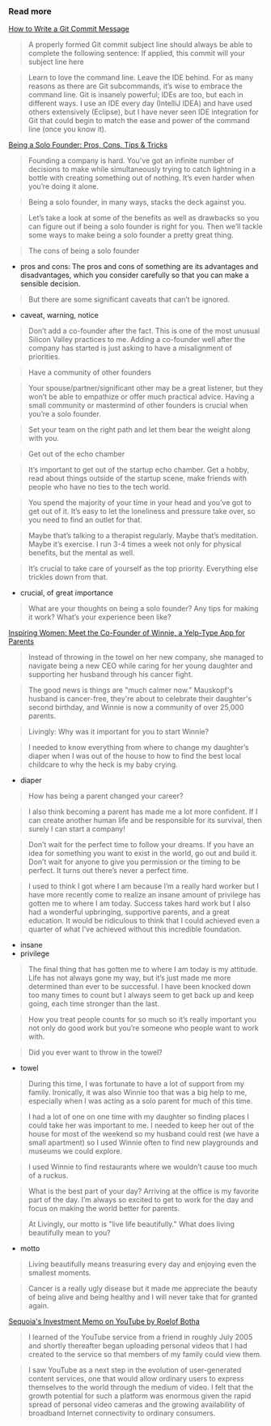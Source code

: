 ### Read more

[How to Write a Git Commit Message](https://chris.beams.io/posts/git-commit/)

> A properly formed Git commit subject line should always be able to complete the following sentence:
If applied, this commit will your subject line here

> Learn to love the command line. Leave the IDE behind.
For as many reasons as there are Git subcommands, it’s wise to embrace the command line. Git is insanely powerful; IDEs are too, but each in different ways. I use an IDE every day (IntelliJ IDEA) and have used others extensively (Eclipse), but I have never seen IDE integration for Git that could begin to match the ease and power of the command line (once you know it).

[Being a Solo Founder: Pros, Cons, Tips & Tricks](https://baremetrics.com/blog/startup-solo-founder)

> Founding a company is hard. You’ve got an infinite number of decisions to make while simultaneously trying to catch lightning in a bottle with creating something out of nothing. It’s even harder when you’re doing it alone.

> Being a solo founder, in many ways, stacks the deck against you. 

> Let’s take a look at some of the benefits as well as drawbacks so you can figure out if being a solo founder is right for you. Then we’ll tackle some ways to make being a solo founder a pretty great thing.

> The cons of being a solo founder

* pros and cons: The pros and cons of something are its advantages and disadvantages, which you consider carefully so that you can make a sensible decision.

> But there are some significant caveats that can’t be ignored.

* caveat, warning, notice

> Don’t add a co-founder after the fact. This is one of the most unusual Silicon Valley practices to me. Adding a co-founder well after the company has started is just asking to have a misalignment of priorities.

> Have a community of other founders

> Your spouse/partner/significant other may be a great listener, but they won’t be able to empathize or offer much practical advice. Having a small community or mastermind of other founders is crucial when you’re a solo founder.

> Set your team on the right path and let them bear the weight along with you.

> Get out of the echo chamber

> It’s important to get out of the startup echo chamber. Get a hobby, read about things outside of the startup scene, make friends with people who have no ties to the tech world.

> You spend the majority of your time in your head and you’ve got to get out of it. It’s easy to let the loneliness and pressure take over, so you need to find an outlet for that.

> Maybe that’s talking to a therapist regularly. Maybe that’s meditation. Maybe it’s exercise. I run 3-4 times a week not only for physical benefits, but the mental as well.

> It’s crucial to take care of yourself as the top priority. Everything else trickles down from that.

* crucial, of great importance

> What are your thoughts on being a solo founder? Any tips for making it work? What’s your experience been like?

[Inspiring Women: Meet the Co-Founder of Winnie, a Yelp-Type App for Parents](http://www.livingly.com/Inspiring+Women/articles/nOLbwVFZVkv/Inspiring+Women+Meet+Co+Founder+Winnie+Yelp)

> Instead of throwing in the towel on her new company, she managed to navigate being a new CEO while caring for her young daughter and supporting her husband through his cancer fight.

> The good news is things are "much calmer now." Mauskopf's husband is cancer-free, they're about to celebrate their daughter's second birthday, and Winnie is now a community of over 25,000 parents. 

> Livingly: Why was it important for you to start Winnie?

> I needed to know everything from where to change my daughter’s diaper when I was out of the house to how to find the best local childcare to why the heck is my baby crying.

* diaper

> How has being a parent changed your career?

> I also think becoming a parent has made me a lot more confident. If I can create another human life and be responsible for its survival, then surely I can start a company!

> Don’t wait for the perfect time to follow your dreams. If you have an idea for something you want to exist in the world, go out and build it. Don’t wait for anyone to give you permission or the timing to be perfect. It turns out there’s never a perfect time.

> I used to think I got where I am because I’m a really hard worker but I have more recently come to realize an insane amount of privilege has gotten me to where I am today. Success takes hard work but I also had a wonderful upbringing, supportive parents, and a great education. It would be ridiculous to think that I could achieved even a quarter of what I’ve achieved without this incredible foundation.

* insane
* privilege

> The final thing that has gotten me to where I am today is my attitude. Life has not always gone my way, but it’s just made me more determined than ever to be successful. I have been knocked down too many times to count but I always seem to get back up and keep going, each time stronger than the last.

> How you treat people counts for so much so it’s really important you not only do good work but you’re someone who people want to work with.

> Did you ever want to throw in the towel?

* towel

> During this time, I was fortunate to have a lot of support from my family. Ironically, it was also Winnie too that was a big help to me, especially when I was acting as a solo parent for much of this time. 

> I had a lot of one on one time with my daughter so finding places I could take her was important to me. I needed to keep her out of the house for most of the weekend so my husband could rest (we have a small apartment) so I used Winnie often to find new playgrounds and museums we could explore.

> I used Winnie to find restaurants where we wouldn’t cause too much of a ruckus.

> What is the best part of your day? Arriving at the office is my favorite part of the day. I’m always so excited to get to work for the day and focus on making the world better for parents.

> At Livingly, our motto is "live life beautifully." What does living beautifully mean to you?

* motto

> Living beautifully means treasuring every day and enjoying even the smallest moments. 

> Cancer is a really ugly disease but it made me appreciate the beauty of being alive and being healthy and I will never take that for granted again.

[Sequoia's Investment Memo on YouTube by Roelof Botha](https://www.slideshare.net/zebs/sequoias-investment-memo-on-youtube)

> I learned of the YouTube service from a friend in roughly July 2005 and shortly thereafter began uploading personal videos that I had created to the service so that members of my family could view them.

> I saw YouTube as a next step in the evolution of user-generated content services, one that would allow ordinary users to express themselves to the world through the medium of video. I felt that the growth potential for such a platform was enormous given the rapid spread of personal video cameras and the growing availability of broadband Internet connectivity to ordinary consumers.